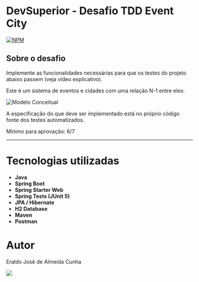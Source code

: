 # DevSuperior - Desafio TDD Event City

[![NPM](https://img.shields.io/npm/l/react)](https://github.com/EraldoCunha/ds-desafio-tdd/blob/main/LICENSE)

## Sobre o desafio
Implemente as funcionalidades necessárias para que os testes do projeto abaixo passem (veja vídeo explicativo).

Este é um sistema de eventos e cidades com uma relação N-1 entre eles:

![Modelo Conceitual](https://github.com/EraldoCunha/assets/blob/main/ds-desafio-tdd/Modelo%20de%20dom%C3%ADnio.PNG)

A especificação do que deve ser implementado está no próprio código fonte dos testes automatizados.

Mínimo para aprovação: 6/7

---

# Tecnologias utilizadas

- **Java**
- **Spring Boot**
- **Spring Starter Web**
- **Spring Tests (JUnit 5)**
- **JPA / Hibernate**
- **H2 Database**
- **Maven**
- **Postman**

# Autor

Eraldo José de Almeida Cunha

<a href="https://www.linkedin.com/in/eraldojacunha/" target="_blank"><img src="https://img.shields.io/badge/-LinkedIn-%230077B5?style=for-the-badge&logo=linkedin&logoColor=white" target="_blank"></a>
